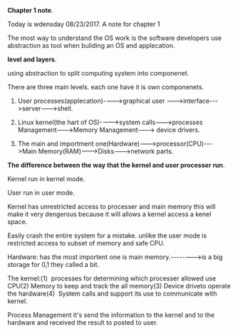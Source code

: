 **Chapter 1 note**.


Today is wdensday 08/23/2017. A note for chapter 1

The most way to understand the OS work is the software developers use abstraction as tool when buliding an OS and applecation.


**level and layers**.

using abstraction to split computing system into componenet.

There are three main levels. each one have it is own componenets.

1. User processes(applecation)---->graphical user --->interface--->server--->shell.

2. Linux kernel(the hart of OS)---->system calls--->processes Management--->Memory Management---> device drivers.

3. The main and importment one(Hardware)--->processor(CPU)--->Main Memory(RAM)--->Disks--->network parts.


**The difference between the way that the kernel and user processer run**.


Kernel run in kernel mode.

User run in user mode.

Kernel has unrestricted access to processer and main memory this will make it very dengerous 
because it will allows a kernel access a kenel space.

Easily crash the entire system for a mistake. unlike the user mode is restricted access to subset of memory and safe CPU.

Hardware: has the most importent one is main memory.-------->is a big storage for 0,1 they called a bit.

The kernel:(1)  processes for determining which processer allowed use CPU(2) Memory to keep and track the all memory(3)
Device driveto operate the hardware(4)  System calls and support its use to communicate with kernel.

Process Management it's send the information to the kernel and to the hardware and received the result to posted to user.






